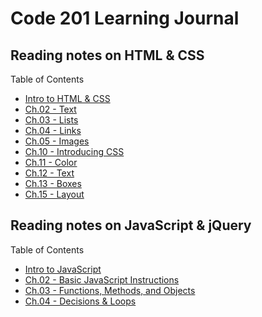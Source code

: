 # Code 201 Learning Journal

## Reading notes on HTML & CSS

Table of Contents

- [Intro to HTML & CSS](201-01.md)
- [Ch.02 - Text](201-02-01.md)
- [Ch.03 - Lists](201-03-01.md)
- [Ch.04 - Links](201-04-01.md)
- [Ch.05 - Images](code201/201-05-01.md)
- [Ch.10 - Introducing CSS](201-02-02.md)
- [Ch.11 - Color](code201/201-05-02.md)
- [Ch.12 - Text](code201/201-05-03.md)
- [Ch.13 - Boxes](201-03-02.md)
- [Ch.15 - Layout](201-04-02.md)

## Reading notes on JavaScript & jQuery

Table of Contents

- [Intro to JavaScript](201-01-01.md)
- [Ch.02 - Basic JavaScript Instructions](201-02-03.md)
- [Ch.03 - Functions, Methods, and Objects](201-04-03.md)
- [Ch.04 - Decisions & Loops](201-02-04.md)
